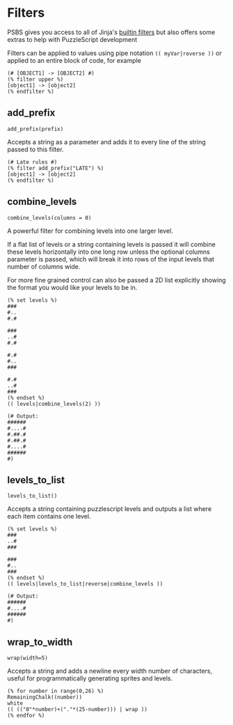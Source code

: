# Filters

PSBS gives you access to all of Jinja's [builtin filters](https://jinja.palletsprojects.com/en/3.1.x/templates/#list-of-builtin-filters) but also offers some extras to help with PuzzleScript development

Filters can be applied to values using pipe notation `(( myVar|reverse ))` or applied to an entire block of code, for example
```psbs
(# [OBJECT1] -> [OBJECT2] #)
(% filter upper %)
[object1] -> [object2]
(% endfilter %)
```

## add_prefix

`add_prefix(prefix)`

Accepts a string as a parameter and adds it to every line of the string passed to this filter.

```psbs
(# Late rules #)
(% filter add_prefix("LATE") %)
[object1] -> [object2]
(% endfilter %)
```

## combine_levels

`combine_levels(columns = 0)`

A powerful filter for combining levels into one larger level.

If a flat list of levels or a string containing levels is passed it will combine these levels horizontally into one long row unless the optional columns parameter is passed, which will break it into rows of the input levels that number of columns wide.

For more fine grained control can also be passed a 2D list explicitly showing the format you would like your levels to be in.

```psbs
(% set levels %)
###
#..
#.#

###
..#
#.#

#.#
#..
###

#.#
..#
###
(% endset %)
(( levels|combine_levels(2) ))

(# Output:
######
#....#
#.##.#
#.##.#
#....#
######
#)
```

## levels_to_list

`levels_to_list()`

Accepts a string containing puzzlescript levels and outputs a list where each item contains one level.

```psbs
(% set levels %)
###
..#
###

###
#..
###
(% endset %)
(( levels|levels_to_list|reverse|combine_levels ))

(# Output:
######
#....#
######
#)
```

## wrap_to_width

`wrap(width=5)`

Accepts a string and adds a newline every width number of characters, useful for programmatically generating sprites and levels.

```psbs
(% for number in range(0,26) %)
RemainingChalk((number))
white
(( (("0"*number)+("."*(25-number))) | wrap ))
(% endfor %)
```
